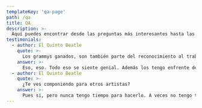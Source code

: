```yaml
---
templateKey: 'qa-page'
path: /qa
title: QA
description: >-
  Aquí puedes encontrar desde las preguntas más interesantes hasta las más simples que me han hecho a lo largo de mi carrera y describen mucho el tipo de artista y persona que soy, espero pueda disfrutar y seguir llenando este espacio de contenido y entrevistas nuevas.
testimonials:
  - author: El Quinto Beatle
    quote: >-
      Los grammys ganados, son también parte del reconocimiento al trabajo de oficina que comentábamos antes y que nadie ve, ¿no?
    answer: >-
      Eso, eso. Todo eso se siente genial. Además los tengo enfrente de mi piano y me gusta verlos. Lo que me gusta de los tres grammys que tengo es que dos son de composición. De todo, lo que más me gusta es la composición, que se premie es parte de mi trabajo me emociona mucho.
  - author: El Quinto Beatle
    quote: >-
      ¿Te ves componiendo para otros artistas?
    answer: >-
      Pues sí, pero nunca tengo tiempo para hacerlo. A veces no tengo tiempo ni para componer para mi. A lo mejor en un periodo en el que estuviera más tranquila y me tomara tiempo me pondría a componer para otros. En realidad esa era mi primer tirada: ser compositora y no artista.
---
```

